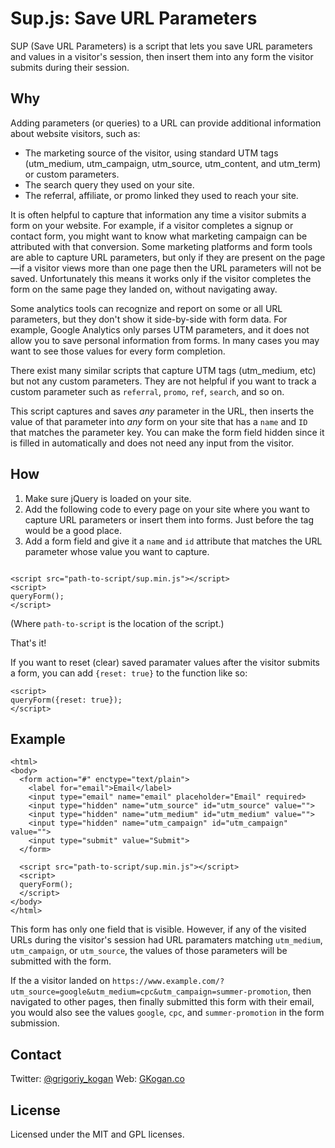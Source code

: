 # Sup.js: Save URL Parameters
SUP (Save URL Parameters) is a script that lets you save URL parameters and values in a visitor's session, then insert them into any form the visitor submits during their session.

## Why

Adding parameters (or queries) to a URL can provide additional information about website visitors, such as:

* The marketing source of the visitor, using standard UTM tags (utm_medium, utm_campaign, utm_source, utm_content, and utm_term) or custom parameters.
* The search query they used on your site.
* The referral, affiliate, or promo linked they used to reach your site.

It is often helpful to capture that information any time a visitor submits a form on your website. For example, if a visitor completes a signup or contact form, you might want to know what marketing campaign can be attributed with that conversion. Some marketing platforms and form tools are able to capture URL parameters, but only if they are present on the page&mdash;if a visitor views more than one page then the URL parameters will not be saved. Unfortunately this means it works only if the visitor completes the form on the same page they landed on, without navigating away.

Some analytics tools can recognize and report on some or all URL parameters, but they don't show it side-by-side with form data. For example, Google Analytics only parses UTM parameters, and it does not allow you to save personal information from forms. In many cases you may want to see those values for every form completion.

There exist many similar scripts that capture UTM tags (utm_medium, etc) but not any custom parameters. They are not helpful if you want to track a custom parameter such as `referral`, `promo`, `ref`, `search`, and so on.

This script captures and saves *any* parameter in the URL, then inserts the value of that parameter into *any* form on your site that has a `name` and `ID` that matches the parameter key. You can make the form field hidden since it is filled in automatically and does not need any input from the visitor.

## How

1. Make sure jQuery is loaded on your site.
2. Add the following code to every page on your site where you want to capture URL parameters or insert them into forms. Just before the </body> tag would be a good place.
3. Add a form field and give it a `name` and `id` attribute that matches the URL parameter whose value you want to capture.

```

<script src="path-to-script/sup.min.js"></script>
<script>
queryForm();
</script>

```

(Where `path-to-script` is the location of the script.)

That's it!

If you want to reset (clear) saved paramater values after the visitor submits a form, you can add `{reset: true}` to the function like so:

```
<script>
queryForm({reset: true});
</script>
```

## Example

```
<html>
<body>
  <form action="#" enctype="text/plain">
    <label for="email">Email</label>
    <input type="email" name="email" placeholder="Email" required>
    <input type="hidden" name="utm_source" id="utm_source" value="">
    <input type="hidden" name="utm_medium" id="utm_medium" value="">
    <input type="hidden" name="utm_campaign" id="utm_campaign" value="">
    <input type="submit" value="Submit">
  </form>

  <script src="path-to-script/sup.min.js"></script>
  <script>
  queryForm();
  </script>
</body>
</html>
```
This form has only one field that is visible. However, if any of the visited URLs during the visitor's session had URL paramaters matching `utm_medium`, `utm_campaign`, or `utm_source`, the values of those parameters will be submitted with the form.

If the a visitor landed on `https://www.example.com/?utm_source=google&utm_medium=cpc&utm_campaign=summer-promotion`, then navigated to other pages, then finally submitted this form with their email, you would also see the values `google`, `cpc`, and `summer-promotion` in the form submission.

## Contact
Twitter: [@grigoriy_kogan](https://twitter.com/grigoriy_kogan)
Web: [GKogan.co](http://www.gkogan.co)

## License
Licensed under the MIT and GPL licenses.
